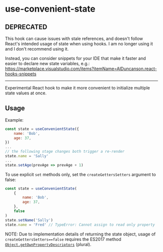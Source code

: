 # use-convenient-state

## DEPRECATED

This hook can cause issues with stale references, and doesn't follow React's intended usage of state when using hooks. I am no longer using it and I don't recommend using it.

Instead, you can consider snippets for your IDE that make it faster and easier to declare new state variables, e.g.:
https://marketplace.visualstudio.com/items?itemName=AlDuncanson.react-hooks-snippets

---

Experimental React hook to make it more convenient to initialize multiple state values at once.

## Usage

Example:

```js
const state = useConvenientState({
    name: 'Bob',
    age: 37,
})
...
// the following stage changes both trigger a re-render
state.name = 'Sally'
...
state.setAge(prevAge => prevAge + 1)
```

To use explicit `set` methods only, set the `createGettersSetters` argument to false:

```js
const state = useConvenientState(
    {
        name: 'Bob',
        age: 37,
    },
    false
)
state.setName('Sally')
state.name = 'Fred' // TypeError: Cannot assign to read only property 'name'
```

NOTE: Due to implementation details of returning the state object, usage of `createGettersSetters==false` requires the ES2017 method [`Object.getOwnPropertyDescriptors`](https://developer.mozilla.org/en-US/docs/Web/JavaScript/Reference/Global_Objects/Object/getOwnPropertyDescriptors) (plural).
